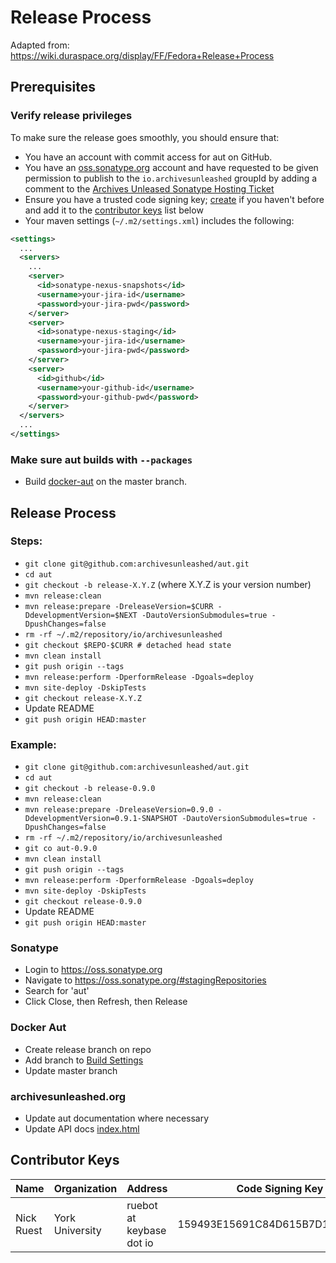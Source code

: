 # Release Process

Adapted from: https://wiki.duraspace.org/display/FF/Fedora+Release+Process

## Prerequisites

### Verify release privileges

To make sure the release goes smoothly, you should ensure that:
  * You have an account with commit access for aut on GitHub.
  * You have an [oss.sonatype.org](https://oss.sonatype.org/) account and have requested to be given permission to publish to the `io.archivesunleashed` groupId by adding a comment to the [Archives Unleased Sonatype Hosting Ticket](https://issues.sonatype.org/browse/OSSRH-33075)
  * Ensure you have a trusted code signing key; [create](https://wiki.duraspace.org/display/FCREPO/Creating+a+Code+Signing+Key) if you haven't before and add it to the [contributor keys](https://github.com/archivesunleashed/aut/wiki/Release-Process#contributor-keys) list below
  * Your maven settings (`~/.m2/settings.xml`) includes the following:
```xml
<settings>
  ...
  <servers>
    ...
    <server>
      <id>sonatype-nexus-snapshots</id>
      <username>your-jira-id</username>
      <password>your-jira-pwd</password>
    </server>
    <server>
      <id>sonatype-nexus-staging</id>
      <username>your-jira-id</username>
      <password>your-jira-pwd</password>
    </server>
    <server>
      <id>github</id>
      <username>your-github-id</username>
      <password>your-github-pwd</password>
    </server>
  </servers>
  ...
</settings>
```

### Make sure aut builds with `--packages`

* Build [docker-aut](https://github.com/archivesunleashed/docker-aut/tree/master) on the master branch.

## Release Process

### Steps:
* `git clone git@github.com:archivesunleashed/aut.git`
* `cd aut`
* `git checkout -b release-X.Y.Z` (where X.Y.Z is your version number)
* `mvn release:clean`
* `mvn release:prepare -DreleaseVersion=$CURR -DdevelopmentVersion=$NEXT -DautoVersionSubmodules=true -DpushChanges=false`
* `rm -rf ~/.m2/repository/io/archivesunleashed`
* `git checkout $REPO-$CURR # detached head state`
* `mvn clean install`
* `git push origin --tags`
* `mvn release:perform -DperformRelease -Dgoals=deploy`
* `mvn site-deploy -DskipTests`
* `git checkout release-X.Y.Z`
* Update README
* `git push origin HEAD:master`

### Example:
* `git clone git@github.com:archivesunleashed/aut.git`
* `cd aut`
* `git checkout -b release-0.9.0`
* `mvn release:clean`
* `mvn release:prepare -DreleaseVersion=0.9.0 -DdevelopmentVersion=0.9.1-SNAPSHOT -DautoVersionSubmodules=true -DpushChanges=false`
* `rm -rf ~/.m2/repository/io/archivesunleashed`
* `git co aut-0.9.0`
* `mvn clean install`
* `git push origin --tags`
* `mvn release:perform -DperformRelease -Dgoals=deploy`
* `mvn site-deploy -DskipTests`
* `git checkout release-0.9.0`
* Update README
* `git push origin HEAD:master`

### Sonatype

* Login to https://oss.sonatype.org
* Navigate to https://oss.sonatype.org/#stagingRepositories
* Search for 'aut'
* Click Close, then Refresh, then Release

### Docker Aut
* Create release branch on repo
* Add branch to [Build Settings](https://hub.docker.com/r/archivesunleashed/docker-aut/~/settings/automated-builds/)
* Update master branch

### archivesunleashed.org
* Update aut documentation where necessary
* Update API docs [index.html](https://github.com/archivesunleashed/aut/blob/gh-pages/index.html)

## Contributor Keys

| Name         | Organization           | Address               | Code Signing Key Fingerprint | Key Id |
|--------------|------------------------|-----------------------|---|:-:|
| Nick Ruest   | York University        | ruebot at keybase dot io    | 159493E15691C84D615B7D1B417FAF1A0E1080CD | 0E1080CD |

